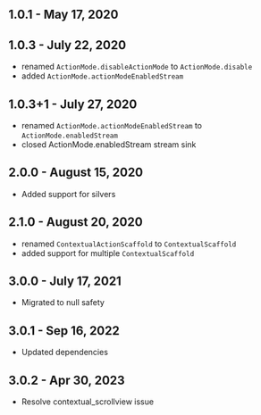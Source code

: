 
## 1.0.1 - May 17, 2020

## 1.0.3 - July 22, 2020
- renamed `ActionMode.disableActionMode` to `ActionMode.disable`
- added `ActionMode.actionModeEnabledStream`

## 1.0.3+1 - July 27, 2020
- renamed `ActionMode.actionModeEnabledStream` to `ActionMode.enabledStream`
- closed ActionMode.enabledStream stream sink


## 2.0.0 - August 15, 2020
- Added support for silvers
## 2.1.0 - August 20, 2020
- renamed `ContextualActionScaffold` to `ContextualScaffold`
- added support for multiple `ContextualScaffold`

## 3.0.0 - July 17, 2021
- Migrated to null safety

## 3.0.1 - Sep 16, 2022
- Updated dependencies

## 3.0.2 - Apr 30, 2023
- Resolve contextual_scrollview issue